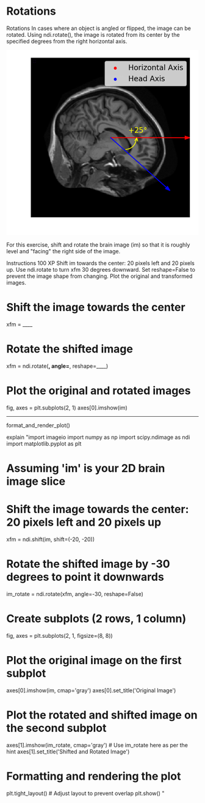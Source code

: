 # Rotations

Rotations
In cases where an object is angled or flipped, the image can be rotated. Using ndi.rotate(), the image is rotated from its center by the specified degrees from the right horizontal axis.

![alt text](image.png)

For this exercise, shift and rotate the brain image (im) so that it is roughly level and "facing" the right side of the image.

Instructions
100 XP
Shift im towards the center: 20 pixels left and 20 pixels up.
Use ndi.rotate to turn xfm 30 degrees downward. Set reshape=False to prevent the image shape from changing.
Plot the original and transformed images.

# Shift the image towards the center
xfm = ____

# Rotate the shifted image
xfm = ndi.rotate(____, angle=____, reshape=____)

# Plot the original and rotated images
fig, axes = plt.subplots(2, 1)
axes[0].imshow(im)
____
format_and_render_plot()


explain "import imageio
import numpy as np
import scipy.ndimage as ndi
import matplotlib.pyplot as plt

# Assuming 'im' is your 2D brain image slice

# Shift the image towards the center: 20 pixels left and 20 pixels up
xfm = ndi.shift(im, shift=(-20, -20))

# Rotate the shifted image by -30 degrees to point it downwards
im_rotate = ndi.rotate(xfm, angle=-30, reshape=False)

# Create subplots (2 rows, 1 column)
fig, axes = plt.subplots(2, 1, figsize=(8, 8))

# Plot the original image on the first subplot
axes[0].imshow(im, cmap='gray')
axes[0].set_title('Original Image')

# Plot the rotated and shifted image on the second subplot
axes[1].imshow(im_rotate, cmap='gray')  # Use im_rotate here as per the hint
axes[1].set_title('Shifted and Rotated Image')

# Formatting and rendering the plot
plt.tight_layout()  # Adjust layout to prevent overlap
plt.show()
"